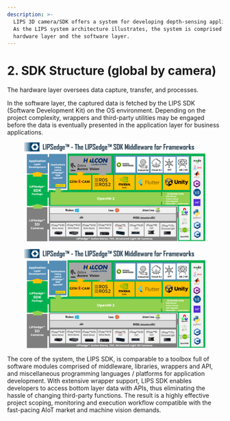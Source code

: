 ```yaml
---
description: >-
  LIPS 3D camera/SDK offers a system for developing depth-sensing applications.
  As the LIPS system architecture illustrates, the system is comprised of the
  hardware layer and the software layer.
---
```


# 2. SDK Structure (global by camera)

The hardware layer oversees data capture, transfer, and processes.

In the software layer, the captured data is fetched by the LIPS SDK (Software Development Kit) on the OS environment. Depending on the project complexity, wrappers and third-party utilities may be engaged before the data is eventually presented in the application layer for business applications.

<figure><img src=".gitbook/assets/global_camera/image.png" alt=""><figcaption></figcaption></figure>

<figure><img src="../.gitbook/assets/global_camera/image.png" alt=""><figcaption></figcaption></figure>

The core of the system, the LIPS SDK, is comparable to a toolbox full of software modules comprised of middleware, libraries, wrappers and API, and miscellaneous programming languages / platforms for application development. With extensive wrapper support, LIPS SDK enables developers to access bottom layer data with APIs, thus eliminating the hassle of changing third-party functions. The result is a highly effective project scoping, monitoring and execution workflow compatible with the fast-pacing AIoT market and machine vision demands.
